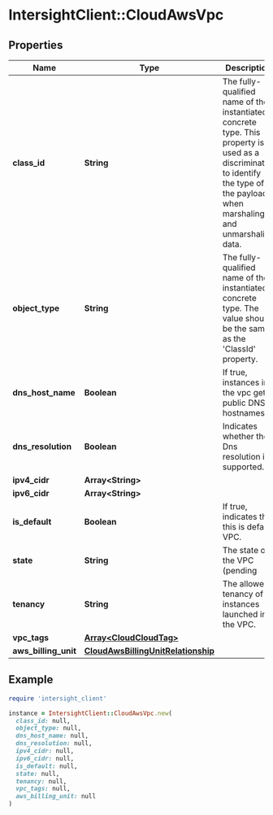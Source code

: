 # IntersightClient::CloudAwsVpc

## Properties

| Name | Type | Description | Notes |
| ---- | ---- | ----------- | ----- |
| **class_id** | **String** | The fully-qualified name of the instantiated, concrete type. This property is used as a discriminator to identify the type of the payload when marshaling and unmarshaling data. | [default to &#39;cloud.AwsVpc&#39;] |
| **object_type** | **String** | The fully-qualified name of the instantiated, concrete type. The value should be the same as the &#39;ClassId&#39; property. | [default to &#39;cloud.AwsVpc&#39;] |
| **dns_host_name** | **Boolean** | If true, instances in the vpc get public DNS hostnames. | [optional][readonly] |
| **dns_resolution** | **Boolean** | Indicates whether the Dns resolution is supported. | [optional][readonly] |
| **ipv4_cidr** | **Array&lt;String&gt;** |  | [optional] |
| **ipv6_cidr** | **Array&lt;String&gt;** |  | [optional] |
| **is_default** | **Boolean** | If true, indicates that this is default VPC. | [optional][readonly] |
| **state** | **String** | The state of the VPC (pending | available). | [optional][readonly] |
| **tenancy** | **String** | The allowed tenancy of instances launched into the VPC. | [optional][readonly] |
| **vpc_tags** | [**Array&lt;CloudCloudTag&gt;**](CloudCloudTag.md) |  | [optional] |
| **aws_billing_unit** | [**CloudAwsBillingUnitRelationship**](CloudAwsBillingUnitRelationship.md) |  | [optional] |

## Example

```ruby
require 'intersight_client'

instance = IntersightClient::CloudAwsVpc.new(
  class_id: null,
  object_type: null,
  dns_host_name: null,
  dns_resolution: null,
  ipv4_cidr: null,
  ipv6_cidr: null,
  is_default: null,
  state: null,
  tenancy: null,
  vpc_tags: null,
  aws_billing_unit: null
)
```

